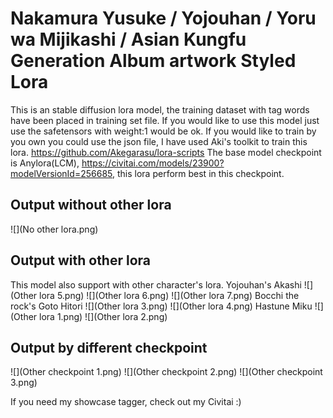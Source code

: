 # Nakamura Yusuke / Yojouhan / Yoru wa Mijikashi / Asian Kungfu Generation Album artwork Styled Lora

This is an stable diffusion lora model, the training dataset with tag words have been placed in training set file. If you would like to use this model just use the safetensors with weight:1 would be ok.
If you would like to train by you own you could use the json file, I have used Aki's toolkit to train this lora. https://github.com/Akegarasu/lora-scripts
The base model checkpoint is Anylora(LCM), https://civitai.com/models/23900?modelVersionId=256685, this lora perform best in this checkpoint.

## Output without other lora
![](No other lora.png) 

## Output with other lora
This model also support with other character's lora.
Yojouhan's Akashi
![](Other lora 5.png) 
![](Other lora 6.png) 
![](Other lora 7.png) 
Bocchi the rock's Goto Hitori
![](Other lora 3.png) 
![](Other lora 4.png) 
Hastune Miku 
![](Other lora 1.png) 
![](Other lora 2.png) 

## Output by different checkpoint
![](Other checkpoint 1.png)
![](Other checkpoint 2.png)
![](Other checkpoint 3.png)

If you need my showcase tagger, check out my Civitai :)
